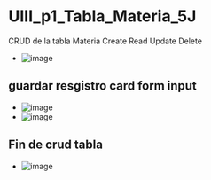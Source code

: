 # UIII_p1_Tabla_Materia_5J
CRUD de la tabla Materia Create Read  Update Delete
- ![image](https://github.com/user-attachments/assets/13aeaca5-75ec-4f95-89fe-91ac6a84ac78)
## guardar resgistro card form input
- ![image](https://github.com/user-attachments/assets/be31a7c6-22ac-43f1-b139-5239b9c116fe)
- ![image](https://github.com/user-attachments/assets/ef3fb773-a2e7-4bf8-9a0e-f5624019b27e)
## Fin de crud tabla
- ![image](https://github.com/user-attachments/assets/f8248885-c9d4-48a4-9932-8dfdc8b52886)

